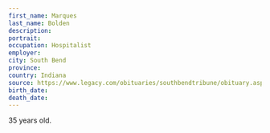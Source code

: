 ```yaml
---
first_name: Marques
last_name: Bolden
description: 
portrait: 
occupation: Hospitalist
employer: 
city: South Bend
province: 
country: Indiana
source: https://www.legacy.com/obituaries/southbendtribune/obituary.aspx?n=marques-larue-bolden&amp;pid=195744182&amp;fhid=8834
birth_date: 
death_date: 
---
```


35 years old.